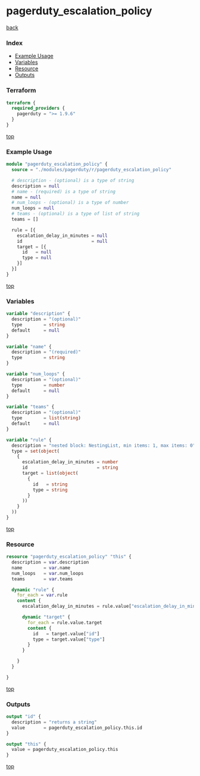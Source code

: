 # pagerduty_escalation_policy

[back](../pagerduty.md)

### Index

- [Example Usage](#example-usage)
- [Variables](#variables)
- [Resource](#resource)
- [Outputs](#outputs)

### Terraform

```terraform
terraform {
  required_providers {
    pagerduty = ">= 1.9.6"
  }
}
```

[top](#index)

### Example Usage

```terraform
module "pagerduty_escalation_policy" {
  source = "./modules/pagerduty/r/pagerduty_escalation_policy"

  # description - (optional) is a type of string
  description = null
  # name - (required) is a type of string
  name = null
  # num_loops - (optional) is a type of number
  num_loops = null
  # teams - (optional) is a type of list of string
  teams = []

  rule = [{
    escalation_delay_in_minutes = null
    id                          = null
    target = [{
      id   = null
      type = null
    }]
  }]
}
```

[top](#index)

### Variables

```terraform
variable "description" {
  description = "(optional)"
  type        = string
  default     = null
}

variable "name" {
  description = "(required)"
  type        = string
}

variable "num_loops" {
  description = "(optional)"
  type        = number
  default     = null
}

variable "teams" {
  description = "(optional)"
  type        = list(string)
  default     = null
}

variable "rule" {
  description = "nested block: NestingList, min items: 1, max items: 0"
  type = set(object(
    {
      escalation_delay_in_minutes = number
      id                          = string
      target = list(object(
        {
          id   = string
          type = string
        }
      ))
    }
  ))
}
```

[top](#index)

### Resource

```terraform
resource "pagerduty_escalation_policy" "this" {
  description = var.description
  name        = var.name
  num_loops   = var.num_loops
  teams       = var.teams

  dynamic "rule" {
    for_each = var.rule
    content {
      escalation_delay_in_minutes = rule.value["escalation_delay_in_minutes"]

      dynamic "target" {
        for_each = rule.value.target
        content {
          id   = target.value["id"]
          type = target.value["type"]
        }
      }

    }
  }

}
```

[top](#index)

### Outputs

```terraform
output "id" {
  description = "returns a string"
  value       = pagerduty_escalation_policy.this.id
}

output "this" {
  value = pagerduty_escalation_policy.this
}
```

[top](#index)